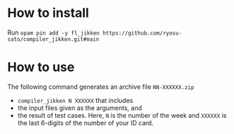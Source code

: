 How to install
==============
Run `opam pin add -y fl_jikken https://github.com/ryosu-sato/compiler_jikken.git#main`


How to use
==========
The following command generates an archive file `NN-XXXXXX.zip`
- `compiler_jikken N XXXXXX`
that includes
- the input files given as the arguments, and
- the result of test cases.
Here, `N` is the number of the week and `XXXXXX` is the last 6-digits of the number of your ID card.
